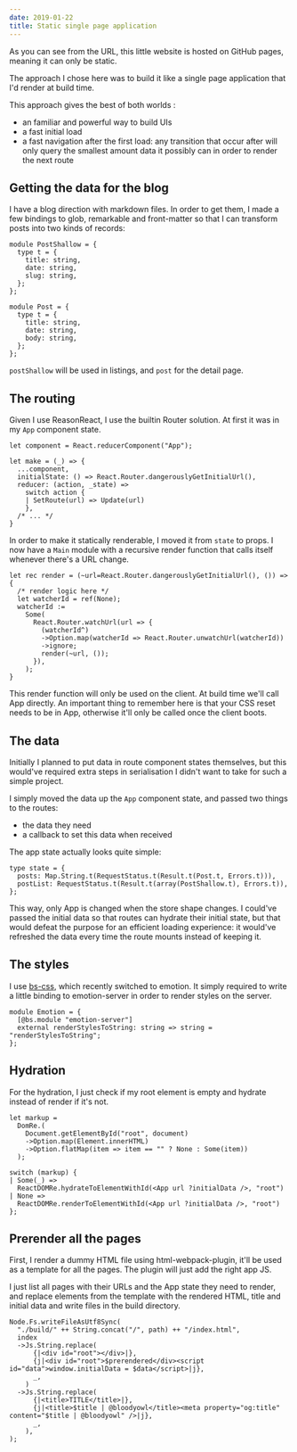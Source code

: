 ```yaml
---
date: 2019-01-22
title: Static single page application
---
```


As you can see from the URL, this little website is hosted on GitHub pages, meaning it can only be static. 

The approach I chose here was to build it like a single page application that I'd render at build time. 

This approach gives the best of both worlds :

- an familiar and powerful way to build UIs
- a fast initial load
- a fast navigation after the first load: any transition that occur after will only query the smallest amount data it possibly can in order to render the next route

## Getting the data for the blog

I have a blog direction with markdown files. In order to get them, I made a few bindings to glob, remarkable and front-matter so that I can transform posts into two kinds of records:

```reasonml
module PostShallow = {
  type t = {
    title: string,
    date: string,
    slug: string,
  };
};

module Post = {
  type t = {
    title: string,
    date: string,
    body: string,
  };
};
```

`postShallow` will be used in listings, and `post` for the detail page. 

## The routing

Given I use ReasonReact, I use the builtin Router solution. At first it was in my `App` component state. 

```reasonml
let component = React.reducerComponent("App");

let make = (_) => {
  ...component,
  initialState: () => React.Router.dangerouslyGetInitialUrl(),
  reducer: (action, _state) =>
    switch action {
    | SetRoute(url) => Update(url)
    },
  /* ... */
}
```

In order to make it statically renderable, I moved it from `state` to props. I now have a `Main` module with a recursive render function that calls itself whenever there's a URL change. 

```reasonml
let rec render = (~url=React.Router.dangerouslyGetInitialUrl(), ()) => {
  /* render logic here */
  let watcherId = ref(None);
  watcherId :=
    Some(
      React.Router.watchUrl(url => {
        (watcherId^)
        ->Option.map(watcherId => React.Router.unwatchUrl(watcherId))
        ->ignore;
        render(~url, ());
      }),
    );
}
```

This render function will only be used on the client. At build time we'll call App directly. An important thing to remember here is that your CSS reset needs to be in App, otherwise it'll only be called once the client boots. 

## The data

Initially I planned to put data in route component states themselves, but this would've required extra steps in serialisation I didn't want to take for such a simple project. 

I simply moved the data up the `App` component state, and passed two things to the routes:

- the data they need
- a callback to set this data when received

The app state actually looks quite simple:

```reasonml
type state = {
  posts: Map.String.t(RequestStatus.t(Result.t(Post.t, Errors.t))),
  postList: RequestStatus.t(Result.t(array(PostShallow.t), Errors.t)),
};
```

This way, only App is changed when the store shape changes. I could've passed the initial data so that routes can hydrate their initial state, but that would defeat the purpose for an efficient loading experience: it would've refreshed the data every time the route mounts instead of keeping it. 

## The styles

I use [bs-css](https://github.com/SentiaAnalytics/bs-css), which recently switched to emotion. It simply required to write a little binding to emotion-server in order to render styles on the server. 

```reasonml
module Emotion = {
  [@bs.module "emotion-server"]
  external renderStylesToString: string => string = "renderStylesToString";
};
```

## Hydration

For the hydration, I just check if my root element is empty and hydrate instead of render if it's not. 

```reasonml
let markup =
  DomRe.(
    Document.getElementById("root", document)
    ->Option.map(Element.innerHTML)
    ->Option.flatMap(item => item == "" ? None : Some(item))
  );
  
switch (markup) {
| Some(_) =>
  ReactDOMRe.hydrateToElementWithId(<App url ?initialData />, "root")
| None =>
  ReactDOMRe.renderToElementWithId(<App url ?initialData />, "root")
};
```

## Prerender all the pages

First, I render a dummy HTML file using html-webpack-plugin, it'll be used as a template for all the pages. The plugin will just add the right app JS. 

I just list all pages with their URLs and the App state they need to render, and replace elements from the template with the rendered HTML, title and initial data and write files in the build directory. 

```reasonml
Node.Fs.writeFileAsUtf8Sync(
  "./build/" ++ String.concat("/", path) ++ "/index.html",
  index
  ->Js.String.replace(
      {|<div id="root"></div>|},
      {j|<div id="root">$prerendered</div><script id="data">window.initialData = $data</script>|j},
      _,
    )
  ->Js.String.replace(
      {|<title>TITLE</title>|},
      {j|<title>$title | @bloodyowl</title><meta property="og:title" content="$title | @bloodyowl" />|j},
      _,
    ),
);
```
